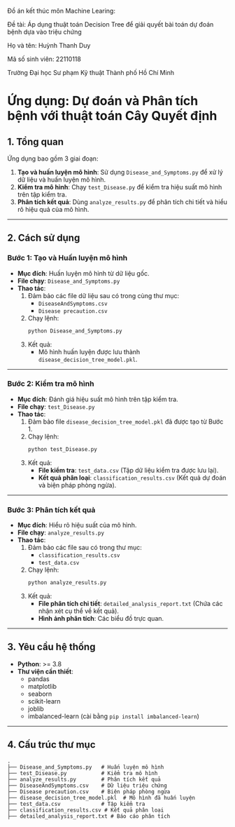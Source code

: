 Đồ án kết thúc môn Machine Learing:

Đề tài: Áp dụng thuật toán Decision Tree để giải quyết bài toán dự đoán bệnh dựa vào triệu chứng

Họ và tên: Huỳnh Thanh Duy

Mã số sinh viên: 22110118

Trường Đại học Sư phạm Kỹ thuật Thành phố Hồ Chí Minh

# Ứng dụng: **Dự đoán và Phân tích bệnh với thuật toán Cây Quyết định**

## **1. Tổng quan**
Ứng dụng bao gồm 3 giai đoạn:
1. **Tạo và huấn luyện mô hình**: Sử dụng `Disease_and_Symptoms.py` để xử lý dữ liệu và huấn luyện mô hình.
2. **Kiểm tra mô hình**: Chạy `test_Disease.py` để kiểm tra hiệu suất mô hình trên tập kiểm tra.
3. **Phân tích kết quả**: Dùng `analyze_results.py` để phân tích chi tiết và hiểu rõ hiệu quả của mô hình.

---

## **2. Cách sử dụng**
### **Bước 1: Tạo và Huấn luyện mô hình**
- **Mục đích**: Huấn luyện mô hình từ dữ liệu gốc.
- **File chạy**: `Disease_and_Symptoms.py`
- **Thao tác**:
  1. Đảm bảo các file dữ liệu sau có trong cùng thư mục:
     - `DiseaseAndSymptoms.csv`
     - `Disease precaution.csv`
  2. Chạy lệnh:
     ```bash
     python Disease_and_Symptoms.py
     ```
  3. Kết quả:
     - Mô hình huấn luyện được lưu thành `disease_decision_tree_model.pkl`.

---

### **Bước 2: Kiểm tra mô hình**
- **Mục đích**: Đánh giá hiệu suất mô hình trên tập kiểm tra.
- **File chạy**: `test_Disease.py`
- **Thao tác**:
  1. Đảm bảo file `disease_decision_tree_model.pkl` đã được tạo từ Bước 1.
  2. Chạy lệnh:
     ```bash
     python test_Disease.py
     ```
  3. Kết quả:
     - **File kiểm tra**: `test_data.csv` (Tập dữ liệu kiểm tra được lưu lại).
     - **Kết quả phân loại**: `classification_results.csv` (Kết quả dự đoán và biện pháp phòng ngừa).

---

### **Bước 3: Phân tích kết quả**
- **Mục đích**: Hiểu rõ hiệu suất của mô hình.
- **File chạy**: `analyze_results.py`
- **Thao tác**:
  1. Đảm bảo các file sau có trong thư mục:
     - `classification_results.csv`
     - `test_data.csv`
  2. Chạy lệnh:
     ```bash
     python analyze_results.py
     ```
  3. Kết quả:
     - **File phân tích chi tiết**: `detailed_analysis_report.txt` (Chứa các nhận xét cụ thể về kết quả).
     - **Hình ảnh phân tích**: Các biểu đồ trực quan.

---

## **3. Yêu cầu hệ thống**
- **Python**: >= 3.8
- **Thư viện cần thiết**:
  - pandas
  - matplotlib
  - seaborn
  - scikit-learn
  - joblib
  - imbalanced-learn (cài bằng `pip install imbalanced-learn`)

---

## **4. Cấu trúc thư mục**
```plaintext
.
├── Disease_and_Symptoms.py   # Huấn luyện mô hình
├── test_Disease.py           # Kiểm tra mô hình
├── analyze_results.py        # Phân tích kết quả
├── DiseaseAndSymptoms.csv    # Dữ liệu triệu chứng
├── Disease precaution.csv    # Biện pháp phòng ngừa
├── disease_decision_tree_model.pkl  # Mô hình đã huấn luyện
├── test_data.csv             # Tập kiểm tra
├── classification_results.csv # Kết quả phân loại
├── detailed_analysis_report.txt # Báo cáo phân tích